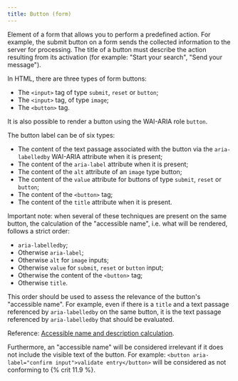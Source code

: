 ```yaml
---
title: Button (form)
---
```


Element of a form that allows you to perform a predefined action. For example, the submit button on a form sends the collected information to the server for processing. The title of a button must describe the action resulting from its activation (for example: "Start your search", "Send your message").

In HTML, there are three types of form buttons:

- The `<input>` tag of type `submit`, `reset` or `button`;
- The `<input>` tag, of type `image`;
- The `<button>` tag.

It is also possible to render a button using the WAI-ARIA role `button`.

The button label can be of six types:

- The content of the text passage associated with the button via the `aria-labelledby` WAI-ARIA attribute when it is present;
- The content of the `aria-label` attribute when it is present;
- The content of the `alt` attribute of an `image` type button;
- The content of the `value` attribute for buttons of type `submit`, `reset` or `button`;
- The content of the `<button>` tag;
- The content of the `title` attribute when it is present.

Important note: when several of these techniques are present on the same button, the calculation of the "accessible name", i.e. what will be rendered, follows a strict order:

- `aria-labelledby`;
- Otherwise `aria-label`;
- Otherwise `alt` for `image` <span lang="en">inputs</span>;
- Otherwise `value` for `submit`, `reset` or `button` <span lang="en">input</span>;
- Otherwise the content of the `<button>` tag;
- Otherwise `title`.

This order should be used to assess the relevance of the button's "accessible name". For example, even if there is a `title` and a text passage referenced by `aria-labelledby` on the same button, it is the text passage referenced by `aria-labelledby` that should be evaluated.

Reference: <span lang="en">[Accessible name and description calculation](https://www.w3.org/TR/html-aam-1.0/#accessible-name-and-description-computation)</span>.

Furthermore, an "accessible name" will be considered irrelevant if it does not include the visible text of the button. For example: `<button aria-label="confirm input">validate entry</button>` will be considered as not conforming to {% crit 11.9 %}.
